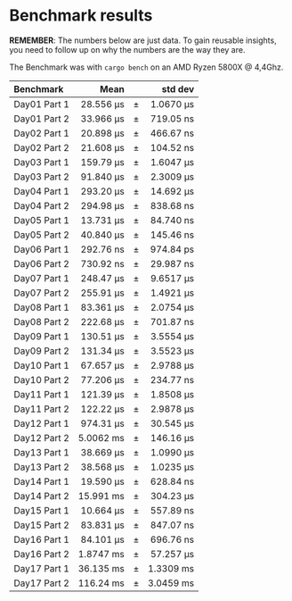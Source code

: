 Benchmark results
=================
**REMEMBER**: The numbers below are just data. To gain reusable insights, you need to follow up on
why the numbers are the way they are.

The Benchmark was with `cargo bench` on an AMD Ryzen 5800X @ 4,4Ghz.

| Benchmark         | Mean         |     |   std dev  |
|:------------------|-------------:|:---:|-----------:|
| Day01 Part 1      | 28.556 µs	   |  ±  | 1.0670 µs  |
| Day01 Part 2      | 33.966 µs	   |  ±  | 719.05 ns  |
| Day02 Part 1      | 20.898 µs	   |  ±  | 466.67 ns  |
| Day02 Part 2      | 21.608 µs	   |  ±  | 104.52 ns  |
| Day03 Part 1      | 159.79 µs	   |  ±  | 1.6047 µs  |
| Day03 Part 2      | 91.840 µs	   |  ±  | 2.3009 µs  |
| Day04 Part 1      | 293.20 µs	   |  ±  | 14.692 µs  |
| Day04 Part 2      | 294.98 µs	   |  ±  | 838.68 ns  |
| Day05 Part 1      | 13.731 µs	   |  ±  | 84.740 ns  |
| Day05 Part 2      | 40.840 µs	   |  ±  | 145.46 ns  |
| Day06 Part 1      | 292.76 ns	   |  ±  | 974.84 ps  |
| Day06 Part 2      | 730.92 ns	   |  ±  | 29.987 ns  |
| Day07 Part 1      | 248.47 µs	   |  ±  | 9.6517 µs  |
| Day07 Part 2      | 255.91 µs	   |  ±  | 1.4921 µs  |
| Day08 Part 1      | 83.361 µs	   |  ±  | 2.0754 µs  |
| Day08 Part 2      | 222.68 µs	   |  ±  | 701.87 ns  |
| Day09 Part 1      | 130.51 µs	   |  ±  | 3.5554 µs  |
| Day09 Part 2      | 131.34 µs	   |  ±  | 3.5523 µs  |
| Day10 Part 1      | 67.657 µs	   |  ±  | 2.9788 µs  |
| Day10 Part 2      | 77.206 µs	   |  ±  | 234.77 ns  |
| Day11 Part 1      | 121.39 µs	   |  ±  | 1.8508 µs  |
| Day11 Part 2      | 122.22 µs	   |  ±  | 2.9878 µs  |
| Day12 Part 1      | 974.31 µs	   |  ±  | 30.545 µs  |
| Day12 Part 2      | 5.0062 ms	   |  ±  | 146.16 µs  |
| Day13 Part 1      | 38.669 µs	   |  ±  | 1.0990 µs  |
| Day13 Part 2      | 38.568 µs	   |  ±  | 1.0235 µs  |
| Day14 Part 1      | 19.590 µs	   |  ±  | 628.84 ns  |
| Day14 Part 2      | 15.991 ms	   |  ±  | 304.23 µs  |
| Day15 Part 1      | 10.664 µs	   |  ±  | 557.89 ns  |
| Day15 Part 2      | 83.831 µs	   |  ±  | 847.07 ns  |
| Day16 Part 1      | 84.101 µs	   |  ±  | 696.76 ns  |
| Day16 Part 2      | 1.8747 ms	   |  ±  | 57.257 µs  |
| Day17 Part 1      | 36.135 ms	   |  ±  | 1.3309 ms  |
| Day17 Part 2      | 116.24 ms	   |  ±  | 3.0459 ms  |